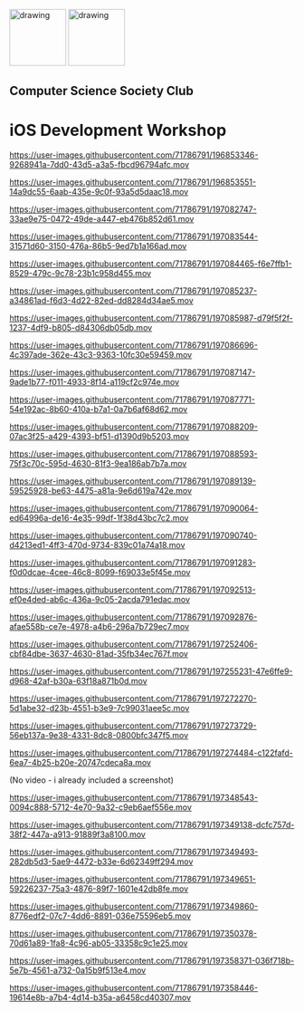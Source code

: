 <img src="https://i.imgur.com/JybZuXd.png" alt="drawing" width="100"/> <img src="https://i.imgur.com/Bzkqs5I.png" alt="drawing" width="100"/>

## Computer Science Society Club


# iOS Development Workshop


<!-- Step 0
vid1 <br> -->
https://user-images.githubusercontent.com/71786791/196853346-9268941a-7dd0-43d5-a3a5-fbcd96794afc.mov 


<!-- vid2 <br> -->
https://user-images.githubusercontent.com/71786791/196853551-14a9dc55-6aab-435e-9c0f-93a5d5daac18.mov


<!-- Step 1 - step 0 vid -->
https://user-images.githubusercontent.com/71786791/197082747-33ae9e75-0472-49de-a447-eb476b852d61.mov

<!-- step 1 - step 1 vid -->
https://user-images.githubusercontent.com/71786791/197083544-31571d60-3150-476a-86b5-9ed7b1a166ad.mov

<!-- step 1 - step 2 vid -->
https://user-images.githubusercontent.com/71786791/197084465-f6e7ffb1-8529-479c-9c78-23b1c958d455.mov

<!-- step 1 - step 3 vid -->
https://user-images.githubusercontent.com/71786791/197085237-a34861ad-f6d3-4d22-82ed-dd8284d34ae5.mov


<!-- step 1 - step 4 vid  -->
https://user-images.githubusercontent.com/71786791/197085987-d79f5f2f-1237-4df9-b805-d84306db05db.mov

<!-- step 1 - step 5 vid  -->
https://user-images.githubusercontent.com/71786791/197086696-4c397ade-362e-43c3-9363-10fc30e59459.mov

<!-- step 1 - step 6 vid  -->
https://user-images.githubusercontent.com/71786791/197087147-9ade1b77-f011-4933-8f14-a119cf2c974e.mov

<!-- step 1 - step 7 vid  -->
https://user-images.githubusercontent.com/71786791/197087771-54e192ac-8b60-410a-b7a1-0a7b6af68d62.mov

<!-- step 1 - step 8 vid  -->
https://user-images.githubusercontent.com/71786791/197088209-07ac3f25-a429-4393-bf51-d1390d9b5203.mov

<!-- step 1 - step 9 vid  -->
https://user-images.githubusercontent.com/71786791/197088593-75f3c70c-595d-4630-81f3-9ea186ab7b7a.mov

<!-- step 1 - step 10 vid  -->
https://user-images.githubusercontent.com/71786791/197089139-59525928-be63-4475-a81a-9e6d619a742e.mov

<!-- step 1 - step 11 vid  -->
https://user-images.githubusercontent.com/71786791/197090064-ed64996a-de16-4e35-99df-1f38d43bc7c2.mov

<!-- step 1 - step 12 vid  -->
https://user-images.githubusercontent.com/71786791/197090740-d4213ed1-4ff3-470d-9734-839c01a74a18.mov

<!-- step 1 - step 13 vid  -->
https://user-images.githubusercontent.com/71786791/197091283-f0d0dcae-4cee-46c8-8099-f69033e5f45e.mov

<!-- step 1 - step 14 vid  -->
https://user-images.githubusercontent.com/71786791/197092513-ef0e4ded-ab6c-436a-9c05-2acda791edac.mov

<!-- step 1 - step 15 vid  -->
https://user-images.githubusercontent.com/71786791/197092876-afae558b-ce7e-4978-a4b6-296a7b729ec7.mov

<!-- step 2 - step 0 vid  -->
https://user-images.githubusercontent.com/71786791/197252406-cbf84dbe-3637-4630-81ad-35fb34ec767f.mov

<!-- step 2 - step 1 vid  -->
https://user-images.githubusercontent.com/71786791/197255231-47e6ffe9-d968-42af-b30a-63f18a871b0d.mov

<!-- step 2 - step 2 vid  -->
https://user-images.githubusercontent.com/71786791/197272270-5d1abe32-d23b-4551-b3e9-7c99031aee5c.mov

<!-- step 2 - step 3 vid  -->
https://user-images.githubusercontent.com/71786791/197273729-56eb137a-9e38-4331-8dc8-0800bfc347f5.mov

<!-- step 2 - step 4 vid  -->
https://user-images.githubusercontent.com/71786791/197274484-c122fafd-6ea7-4b25-b20e-20747cdeca8a.mov

<!-- step 2 - step 5 vid  -->
(No video - i already included a screenshot)

<!-- step 4 - step 1 vid  -->
https://user-images.githubusercontent.com/71786791/197348543-0094c888-5712-4e70-9a32-c9eb6aef556e.mov

<!-- step 4 - step 2 vid  -->
https://user-images.githubusercontent.com/71786791/197349138-dcfc757d-38f2-447a-a913-91889f3a8100.mov

<!-- step 4 - step 3 vid  -->
https://user-images.githubusercontent.com/71786791/197349493-282db5d3-5ae9-4472-b33e-6d62349ff294.mov

<!-- step 4 - step 4 vid  -->
https://user-images.githubusercontent.com/71786791/197349651-59226237-75a3-4876-89f7-1601e42db8fe.mov

<!-- step 4 - step 5 vid  -->
https://user-images.githubusercontent.com/71786791/197349860-8776edf2-07c7-4dd6-8891-036e75596eb5.mov

<!-- step 4 - step 6 vid  -->
https://user-images.githubusercontent.com/71786791/197350378-70d61a89-1fa8-4c96-ab05-33358c9c1e25.mov

<!-- step 5 - step 3 vid  -->
https://user-images.githubusercontent.com/71786791/197358371-036f718b-5e7b-4561-a732-0a15b9f513e4.mov

<!-- step 5 - step 5 vid  -->
https://user-images.githubusercontent.com/71786791/197358446-19614e8b-a7b4-4d14-b35a-a6458cd40307.mov



